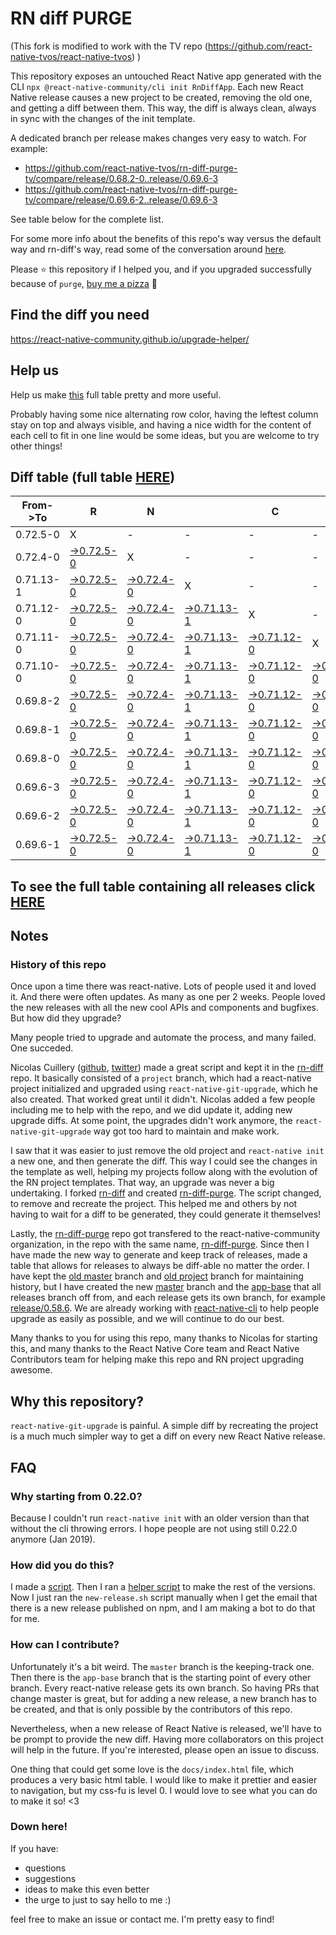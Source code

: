 # RN diff PURGE

(This fork is modified to work with the TV repo (https://github.com/react-native-tvos/react-native-tvos) )

This repository exposes an untouched React Native app generated with the CLI
`npx @react-native-community/cli init RnDiffApp`. Each new React Native release causes a new project to be created, removing the old one, and getting a diff between them. This way, the diff is always clean, always in sync with the changes of the init template.

A dedicated branch per release makes changes very easy
to watch. For example:

* https://github.com/react-native-tvos/rn-diff-purge-tv/compare/release/0.68.2-0..release/0.69.6-3
* https://github.com/react-native-tvos/rn-diff-purge-tv/compare/release/0.69.6-2..release/0.69.6-3

See table below for the complete list.

For some more info about the benefits of this repo's way versus the default way and rn-diff's way, read some of the conversation around [here](https://github.com/react-native-community/discussions-and-proposals/issues/68#issuecomment-452227478).

Please :star: this repository if I helped you, and if you upgraded successfully because of `purge`, [buy me a pizza](https://www.buymeacoffee.com/pvinis) :pizza:

## Find the diff you need
https://react-native-community.github.io/upgrade-helper/

## Help us
Help us make [this](https://react-native-tvos.github.io/rn-diff-purge-tv) full table pretty and more useful.

Probably having some nice alternating row color, having the leftest column stay on top and always visible, and having a nice width for the content of each cell to fit in one line would be some ideas, but you are welcome to try other things!

## Diff table (full table [HERE](https://react-native-tvos.github.io/rn-diff-purge-tv/))

| From->To  | R                                                                                                               | N                                                                                                               |                                                                                                                   | C                                                                                                                 | O                                                                                                                 | R                                                                                                                | E                                                                                                              |                                                                                                                | T                                                                                                              | E                                                                                                              | A                                                                                                              | M   |
| --------- | --------------------------------------------------------------------------------------------------------------- | --------------------------------------------------------------------------------------------------------------- | ----------------------------------------------------------------------------------------------------------------- | ----------------------------------------------------------------------------------------------------------------- | ----------------------------------------------------------------------------------------------------------------- | ---------------------------------------------------------------------------------------------------------------- | -------------------------------------------------------------------------------------------------------------- | -------------------------------------------------------------------------------------------------------------- | -------------------------------------------------------------------------------------------------------------- | -------------------------------------------------------------------------------------------------------------- | -------------------------------------------------------------------------------------------------------------- | --- |
| 0.72.5-0  | X                                                                                                               | -                                                                                                               | -                                                                                                                 | -                                                                                                                 | -                                                                                                                 | -                                                                                                                | -                                                                                                              | -                                                                                                              | -                                                                                                              | -                                                                                                              | -                                                                                                              | -   |
| 0.72.4-0  | [->0.72.5-0](https://github.com/react-native-tvos/rn-diff-purge-tv/compare/release/0.72.4-0..release/0.72.5-0)  | X                                                                                                               | -                                                                                                                 | -                                                                                                                 | -                                                                                                                 | -                                                                                                                | -                                                                                                              | -                                                                                                              | -                                                                                                              | -                                                                                                              | -                                                                                                              | -   |
| 0.71.13-1 | [->0.72.5-0](https://github.com/react-native-tvos/rn-diff-purge-tv/compare/release/0.71.13-1..release/0.72.5-0) | [->0.72.4-0](https://github.com/react-native-tvos/rn-diff-purge-tv/compare/release/0.71.13-1..release/0.72.4-0) | X                                                                                                                 | -                                                                                                                 | -                                                                                                                 | -                                                                                                                | -                                                                                                              | -                                                                                                              | -                                                                                                              | -                                                                                                              | -                                                                                                              | -   |
| 0.71.12-0 | [->0.72.5-0](https://github.com/react-native-tvos/rn-diff-purge-tv/compare/release/0.71.12-0..release/0.72.5-0) | [->0.72.4-0](https://github.com/react-native-tvos/rn-diff-purge-tv/compare/release/0.71.12-0..release/0.72.4-0) | [->0.71.13-1](https://github.com/react-native-tvos/rn-diff-purge-tv/compare/release/0.71.12-0..release/0.71.13-1) | X                                                                                                                 | -                                                                                                                 | -                                                                                                                | -                                                                                                              | -                                                                                                              | -                                                                                                              | -                                                                                                              | -                                                                                                              | -   |
| 0.71.11-0 | [->0.72.5-0](https://github.com/react-native-tvos/rn-diff-purge-tv/compare/release/0.71.11-0..release/0.72.5-0) | [->0.72.4-0](https://github.com/react-native-tvos/rn-diff-purge-tv/compare/release/0.71.11-0..release/0.72.4-0) | [->0.71.13-1](https://github.com/react-native-tvos/rn-diff-purge-tv/compare/release/0.71.11-0..release/0.71.13-1) | [->0.71.12-0](https://github.com/react-native-tvos/rn-diff-purge-tv/compare/release/0.71.11-0..release/0.71.12-0) | X                                                                                                                 | -                                                                                                                | -                                                                                                              | -                                                                                                              | -                                                                                                              | -                                                                                                              | -                                                                                                              | -   |
| 0.71.10-0 | [->0.72.5-0](https://github.com/react-native-tvos/rn-diff-purge-tv/compare/release/0.71.10-0..release/0.72.5-0) | [->0.72.4-0](https://github.com/react-native-tvos/rn-diff-purge-tv/compare/release/0.71.10-0..release/0.72.4-0) | [->0.71.13-1](https://github.com/react-native-tvos/rn-diff-purge-tv/compare/release/0.71.10-0..release/0.71.13-1) | [->0.71.12-0](https://github.com/react-native-tvos/rn-diff-purge-tv/compare/release/0.71.10-0..release/0.71.12-0) | [->0.71.11-0](https://github.com/react-native-tvos/rn-diff-purge-tv/compare/release/0.71.10-0..release/0.71.11-0) | X                                                                                                                | -                                                                                                              | -                                                                                                              | -                                                                                                              | -                                                                                                              | -                                                                                                              | -   |
| 0.69.8-2  | [->0.72.5-0](https://github.com/react-native-tvos/rn-diff-purge-tv/compare/release/0.69.8-2..release/0.72.5-0)  | [->0.72.4-0](https://github.com/react-native-tvos/rn-diff-purge-tv/compare/release/0.69.8-2..release/0.72.4-0)  | [->0.71.13-1](https://github.com/react-native-tvos/rn-diff-purge-tv/compare/release/0.69.8-2..release/0.71.13-1)  | [->0.71.12-0](https://github.com/react-native-tvos/rn-diff-purge-tv/compare/release/0.69.8-2..release/0.71.12-0)  | [->0.71.11-0](https://github.com/react-native-tvos/rn-diff-purge-tv/compare/release/0.69.8-2..release/0.71.11-0)  | [->0.71.10-0](https://github.com/react-native-tvos/rn-diff-purge-tv/compare/release/0.69.8-2..release/0.71.10-0) | X                                                                                                              | -                                                                                                              | -                                                                                                              | -                                                                                                              | -                                                                                                              | -   |
| 0.69.8-1  | [->0.72.5-0](https://github.com/react-native-tvos/rn-diff-purge-tv/compare/release/0.69.8-1..release/0.72.5-0)  | [->0.72.4-0](https://github.com/react-native-tvos/rn-diff-purge-tv/compare/release/0.69.8-1..release/0.72.4-0)  | [->0.71.13-1](https://github.com/react-native-tvos/rn-diff-purge-tv/compare/release/0.69.8-1..release/0.71.13-1)  | [->0.71.12-0](https://github.com/react-native-tvos/rn-diff-purge-tv/compare/release/0.69.8-1..release/0.71.12-0)  | [->0.71.11-0](https://github.com/react-native-tvos/rn-diff-purge-tv/compare/release/0.69.8-1..release/0.71.11-0)  | [->0.71.10-0](https://github.com/react-native-tvos/rn-diff-purge-tv/compare/release/0.69.8-1..release/0.71.10-0) | [->0.69.8-2](https://github.com/react-native-tvos/rn-diff-purge-tv/compare/release/0.69.8-1..release/0.69.8-2) | X                                                                                                              | -                                                                                                              | -                                                                                                              | -                                                                                                              | -   |
| 0.69.8-0  | [->0.72.5-0](https://github.com/react-native-tvos/rn-diff-purge-tv/compare/release/0.69.8-0..release/0.72.5-0)  | [->0.72.4-0](https://github.com/react-native-tvos/rn-diff-purge-tv/compare/release/0.69.8-0..release/0.72.4-0)  | [->0.71.13-1](https://github.com/react-native-tvos/rn-diff-purge-tv/compare/release/0.69.8-0..release/0.71.13-1)  | [->0.71.12-0](https://github.com/react-native-tvos/rn-diff-purge-tv/compare/release/0.69.8-0..release/0.71.12-0)  | [->0.71.11-0](https://github.com/react-native-tvos/rn-diff-purge-tv/compare/release/0.69.8-0..release/0.71.11-0)  | [->0.71.10-0](https://github.com/react-native-tvos/rn-diff-purge-tv/compare/release/0.69.8-0..release/0.71.10-0) | [->0.69.8-2](https://github.com/react-native-tvos/rn-diff-purge-tv/compare/release/0.69.8-0..release/0.69.8-2) | [->0.69.8-1](https://github.com/react-native-tvos/rn-diff-purge-tv/compare/release/0.69.8-0..release/0.69.8-1) | X                                                                                                              | -                                                                                                              | -                                                                                                              | -   |
| 0.69.6-3  | [->0.72.5-0](https://github.com/react-native-tvos/rn-diff-purge-tv/compare/release/0.69.6-3..release/0.72.5-0)  | [->0.72.4-0](https://github.com/react-native-tvos/rn-diff-purge-tv/compare/release/0.69.6-3..release/0.72.4-0)  | [->0.71.13-1](https://github.com/react-native-tvos/rn-diff-purge-tv/compare/release/0.69.6-3..release/0.71.13-1)  | [->0.71.12-0](https://github.com/react-native-tvos/rn-diff-purge-tv/compare/release/0.69.6-3..release/0.71.12-0)  | [->0.71.11-0](https://github.com/react-native-tvos/rn-diff-purge-tv/compare/release/0.69.6-3..release/0.71.11-0)  | [->0.71.10-0](https://github.com/react-native-tvos/rn-diff-purge-tv/compare/release/0.69.6-3..release/0.71.10-0) | [->0.69.8-2](https://github.com/react-native-tvos/rn-diff-purge-tv/compare/release/0.69.6-3..release/0.69.8-2) | [->0.69.8-1](https://github.com/react-native-tvos/rn-diff-purge-tv/compare/release/0.69.6-3..release/0.69.8-1) | [->0.69.8-0](https://github.com/react-native-tvos/rn-diff-purge-tv/compare/release/0.69.6-3..release/0.69.8-0) | X                                                                                                              | -                                                                                                              | -   |
| 0.69.6-2  | [->0.72.5-0](https://github.com/react-native-tvos/rn-diff-purge-tv/compare/release/0.69.6-2..release/0.72.5-0)  | [->0.72.4-0](https://github.com/react-native-tvos/rn-diff-purge-tv/compare/release/0.69.6-2..release/0.72.4-0)  | [->0.71.13-1](https://github.com/react-native-tvos/rn-diff-purge-tv/compare/release/0.69.6-2..release/0.71.13-1)  | [->0.71.12-0](https://github.com/react-native-tvos/rn-diff-purge-tv/compare/release/0.69.6-2..release/0.71.12-0)  | [->0.71.11-0](https://github.com/react-native-tvos/rn-diff-purge-tv/compare/release/0.69.6-2..release/0.71.11-0)  | [->0.71.10-0](https://github.com/react-native-tvos/rn-diff-purge-tv/compare/release/0.69.6-2..release/0.71.10-0) | [->0.69.8-2](https://github.com/react-native-tvos/rn-diff-purge-tv/compare/release/0.69.6-2..release/0.69.8-2) | [->0.69.8-1](https://github.com/react-native-tvos/rn-diff-purge-tv/compare/release/0.69.6-2..release/0.69.8-1) | [->0.69.8-0](https://github.com/react-native-tvos/rn-diff-purge-tv/compare/release/0.69.6-2..release/0.69.8-0) | [->0.69.6-3](https://github.com/react-native-tvos/rn-diff-purge-tv/compare/release/0.69.6-2..release/0.69.6-3) | X                                                                                                              | -   |
| 0.69.6-1  | [->0.72.5-0](https://github.com/react-native-tvos/rn-diff-purge-tv/compare/release/0.69.6-1..release/0.72.5-0)  | [->0.72.4-0](https://github.com/react-native-tvos/rn-diff-purge-tv/compare/release/0.69.6-1..release/0.72.4-0)  | [->0.71.13-1](https://github.com/react-native-tvos/rn-diff-purge-tv/compare/release/0.69.6-1..release/0.71.13-1)  | [->0.71.12-0](https://github.com/react-native-tvos/rn-diff-purge-tv/compare/release/0.69.6-1..release/0.71.12-0)  | [->0.71.11-0](https://github.com/react-native-tvos/rn-diff-purge-tv/compare/release/0.69.6-1..release/0.71.11-0)  | [->0.71.10-0](https://github.com/react-native-tvos/rn-diff-purge-tv/compare/release/0.69.6-1..release/0.71.10-0) | [->0.69.8-2](https://github.com/react-native-tvos/rn-diff-purge-tv/compare/release/0.69.6-1..release/0.69.8-2) | [->0.69.8-1](https://github.com/react-native-tvos/rn-diff-purge-tv/compare/release/0.69.6-1..release/0.69.8-1) | [->0.69.8-0](https://github.com/react-native-tvos/rn-diff-purge-tv/compare/release/0.69.6-1..release/0.69.8-0) | [->0.69.6-3](https://github.com/react-native-tvos/rn-diff-purge-tv/compare/release/0.69.6-1..release/0.69.6-3) | [->0.69.6-2](https://github.com/react-native-tvos/rn-diff-purge-tv/compare/release/0.69.6-1..release/0.69.6-2) | X   |

## To see the full table containing all releases click [HERE](https://react-native-community.github.io/rn-diff-purge/)

## Notes

### History of this repo

Once upon a time there was react-native. Lots of people used it and loved it. And there were often updates. As many as one per 2 weeks. People loved the new releases with all the new cool APIs and components and bugfixes. But how did they upgrade?

Many people tried to upgrade and automate the process, and many failed. One succeded.

Nicolas Cuillery ([github](https://github.com/ncuillery), [twitter](https://twitter.com/ncuillery)) made a great script and kept it in the [rn-diff](https://github.com/ncuillery/rn-diff) repo. It basically consisted of a `project` branch, which had a react-native project initialized and upgraded using `react-native-git-upgrade`, which he also created. That worked great until it didn't. Nicolas added a few people including me to help with the repo, and we did update it, adding new upgrade diffs. At some point, the upgrades didn't work anymore, the `react-native-git-upgrade` way got too hard to maintain and make work.

I saw that it was easier to just remove the old project and `react-native init` a new one, and then generate the diff. This way I could see the changes in the template as well, helping my projects follow along with the evolution of the RN project templates. That way, an upgrade was never a big undertaking. I forked [rn-diff](https://github.com/ncuillery/rn-diff) and created [rn-diff-purge](https://github.com/react-native-community/rn-diff-purge). The script changed, to remove and recreate the project. This helped me and others by not having to wait for a diff to be generated, they could generate it themselves!

Lastly, the [rn-diff-purge](https://github.com/react-native-community/rn-diff-purge) repo got transfered to the react-native-community organization, in the repo with the same name, [rn-diff-purge](https://github.com/react-native-community/rn-diff-purge). Since then I have made the new way to generate and keep track of releases, made a table that allows for releases to always be diff-able no matter the order. I have kept the [old master](https://github.com/react-native-community/rn-diff-purge/tree/old/master) branch and [old project](https://github.com/react-native-community/rn-diff-purge/tree/old/project) branch for maintaining history, but I have created the new [master](https://github.com/react-native-community/rn-diff-purge/tree/master) branch and the [app-base](https://github.com/react-native-community/rn-diff-purge/tree/app-base) that all releases branch off from, and each release gets its own branch, for example [release/0.58.6](https://github.com/react-native-community/rn-diff-purge/tree/release/0.58.6). We are already working with [react-native-cli](https://github.com/react-native-community/react-native-cli) to help people upgrade as easily as possible, and we will continue to do our best.

Many thanks to you for using this repo, many thanks to Nicolas for starting this, and many thanks to the React Native Core team and React Native Contributors team for helping make this repo and RN project upgrading awesome.

## Why this repository?
`react-native-git-upgrade` is painful. A simple diff by recreating the project is a much much simpler way to get a diff on every new React Native release.

## FAQ

### Why starting from 0.22.0?

Because I couldn't run `react-native init` with an older version than that without the cli throwing errors. I hope people are not using still 0.22.0 anymore (Jan 2019).

### How did you do this?

I made a [script](https://github.com/react-native-community/rn-diff-purge/blob/master/new-release.sh). Then I ran a [helper script](https://github.com/react-native-community/rn-diff-purge/blob/master/new-release.sh) to make the rest of the versions.
Now I just ran the `new-release.sh` script manually when I get the email that there is a new release published on npm, and I am making a bot to do that for me.

### How can I contribute?

Unfortunately it's a bit weird. The `master` branch is the keeping-track one. Then there is the `app-base` branch that is the starting point of every other branch. Every react-native release gets its own branch. So having PRs that change master is great, but for adding a new release, a new branch has to be created, and that is only possible by the contributors of this repo.

Nevertheless, when a new release of React Native is released, we'll have to be prompt to provide
the new diff. Having more collaborators on this project will help in the future. If you're interested, please open an issue to discuss.

One thing that could get some love is the `docs/index.html` file, which produces a very basic html table. I would like to make it prettier and easier to navigation, but my css-fu is level 0. I would love to see what you can do to make it so! <3

### Down here!

If you have:
- questions
- suggestions
- ideas to make this even better
- the urge to just to say hello to me :)

feel free to make an issue or contact me. I'm pretty easy to find!
